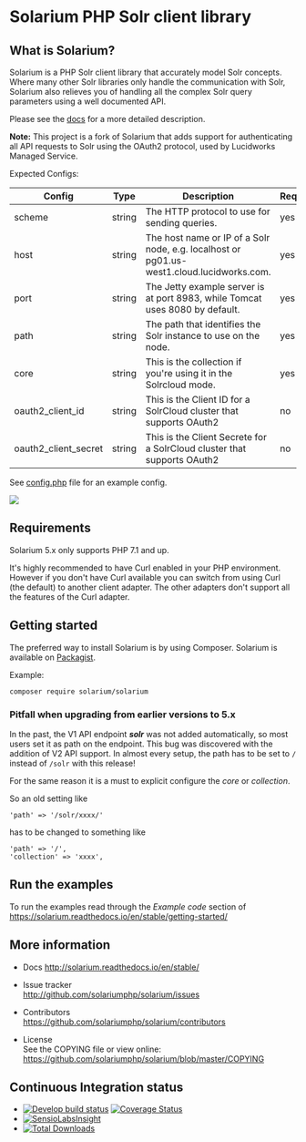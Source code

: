 # Solarium PHP Solr client library


## What is Solarium?

Solarium is a PHP Solr client library that accurately model Solr concepts. Where many other Solr libraries only handle
the communication with Solr, Solarium also relieves you of handling all the complex Solr query parameters using a
well documented API.

Please see the [docs](http://solarium.readthedocs.io/en/stable/) for a more detailed description.

**Note:** This project is a fork of Solarium that adds support for authenticating all API requests to Solr using the OAuth2 protocol, used by Lucidworks Managed Service.

Expected Configs:

| Config | Type   | Description  | Required |
|--------|--------|--------------|----------|
| scheme | string | The HTTP protocol to use for sending queries. | yes      |
| host   | string | The host name or IP of a Solr node, e.g. localhost or pg01.us-west1.cloud.lucidworks.com. | yes   |
| port   | string | The Jetty example server is at port 8983, while Tomcat uses 8080 by default.              | yes   |
| path   | string | The path that identifies the Solr instance to use on the node. | yes |
| core   | string | This is the collection if you're using it in the Solrcloud mode. | yes |
| oauth2_client_id | string | This is the Client ID for a SolrCloud cluster that supports OAuth2 | no |
| oauth2_client_secret | string | This is the Client Secrete for a SolrCloud cluster that supports OAuth2 | no |

See [config.php](config.php) file for an example config.

![](https://i.imgur.com/nO1ez3t.png)

## Requirements

Solarium 5.x only supports PHP 7.1 and up.

It's highly recommended to have Curl enabled in your PHP environment. However if you don't have Curl available you can
switch from using Curl (the default) to another client adapter. The other adapters don't support all the features of the
Curl adapter.

## Getting started

The preferred way to install Solarium is by using Composer. Solarium is available on
[Packagist](https://packagist.org/packages/solarium/solarium).

Example:
```
composer require solarium/solarium
```

### Pitfall when upgrading from earlier versions to 5.x

In the past, the V1 API endpoint **_solr_** was not added automatically, so most users set it as path on the endpoint.
This bug was discovered with the addition of V2 API support. In almost every setup, the path has to be set to `/`
instead of `/solr` with this release!

For the same reason it is a must to explicit configure the _core_ or _collection_.

So an old setting like
```
'path' => '/solr/xxxx/'
```
has to be changed to something like
```
'path' => '/',
'collection' => 'xxxx',
```


## Run the examples

To run the examples read through the _Example code_ section of
https://solarium.readthedocs.io/en/stable/getting-started/


## More information

* Docs
  http://solarium.readthedocs.io/en/stable/

* Issue tracker   
  http://github.com/solariumphp/solarium/issues

* Contributors    
  https://github.com/solariumphp/solarium/contributors

* License   
  See the COPYING file or view online:  
  https://github.com/solariumphp/solarium/blob/master/COPYING

## Continuous Integration status

* [![Develop build status](https://secure.travis-ci.org/solariumphp/solarium.png?branch=master)](http://travis-ci.org/solariumphp/solarium?branch=master) [![Coverage Status](https://coveralls.io/repos/solariumphp/solarium/badge.png?branch=master)](https://coveralls.io/r/solariumphp/solarium?branch=master)
* [![SensioLabsInsight](https://insight.sensiolabs.com/projects/292e29f7-10a9-4685-b9ac-37925ebef9ae/small.png)](https://insight.sensiolabs.com/projects/292e29f7-10a9-4685-b9ac-37925ebef9ae)
* [![Total Downloads](https://poser.pugx.org/solarium/solarium/downloads.svg)](https://packagist.org/packages/solarium/solarium)

